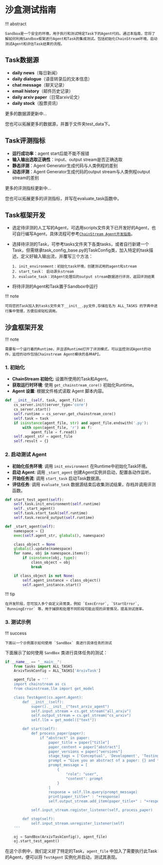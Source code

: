 # 沙盒测试指南

!!! abstract

    Sandbox是一个安全的环境，用于执行和测试特定Task下的Agent代码。通过本指南，您将了解如何利用Sandbox框架进行Agent和Task的集成测试。包括初始化ChainStream环境、启动测试Agent和评估Task结果的流程。

## Task数据源

- **daily news**（每日新闻）
- **daily dialogue**（语音转录后的文本信息）
- **chat message**（聊天记录）
- **email history**（邮件历史记录）
- **daily arxiv paper**（日常arxiv论文）
- **daily stock**（股票资讯）

更多的数据源更新中...

您也可以拓展更多的数据源，并置于文件夹test_data下。

## Task评测指标

  - **运行成功率**：agent start后能不能不报错
 - **输入输出选取正确性**：input、output stream是否正确选取
 - **静态评测**：Agent Generator生成代码与人类例程的差别
 - **动态评测**：Agent Generator生成代码的output stream与人类例程output stream的差别

更多的评测指标更新中...

您也可以拓展更多的评测指标，并写在evaluate_task函数中。

## Task框架开发

- 选定待评测的人工写的Agent，可选用scripts文件夹下已开发好的Agent，也可自行编写Agent，具体流程可参考[`ChainStream Agent开发指南`](http://127.0.0.1:8000/ChainStream/zh/AgentDevelopmentGuide/AGENT_DEVELOPMENT_OVERVIEW/)。

- 选择待评测的Task，可参考tasks文件夹下各类tasks，或者自行新建一个Task，但需继承task_config_base.py的TaskConfig类，加入特定的task描述，定义好输入输出流，并覆写三个方法：
  
  ```
  1. init_environment：初始化task环境，创建测试用的agent和stream
  2. start_task： 启动源头stream
  3. evaluate_task：对Agent处理后的output stream数据进行评测，返回评测结果
  ```

+ 将待评测的Agent和Task置于Sandbox中运行

!!! note

    可将您的Task加入到tasks文件夹下__init__.py文件,存储在名为 ALL_TASKS 的字典中进行集中管理，方便后续轻松调用。

## 沙盒框架开发

!!! note

    需要有一个运行着的Runtime，并且该Runtime打开了评测模式，可以监控测试Agent的动作，监控的动作包括Chainstream Agent模块的各种API。

### 1. 初始化

- **ChainStream 初始化**: 设置所使用的Task和Agent。
- **获取运行时环境**: 使用 `get_chainstream_core()` 初始化Runtime。
- **Agent 设置**: 根据文件格式读取 Agent 脚本内容。

```python
def __init__(self, task, agent_file):
    cs_server.init(server_type='core')
    cs_server.start()
    self.runtime = cs_server.get_chainstream_core()
    self.task = task
    if isinstance(agent_file, str) and agent_file.endswith('.py'):
        with open(agent_file, 'r') as f:
            agent_file = f.read()
    self.agent_str = agent_file
    self.result = {}
```

### 2. 启动测试 Agent

- **初始化任务环境**: 调用 `init_environment` 在Runtime中初始化Task环境。
- **启动 Agent**: 调用 `_start_agent` 创建Agent实例并启动，配置各动作监听。
- **开始任务流**: 调用 `start_task` 启动Task数据源。
- **评估任务**: 调用 `evaluate_task` 数据源结束后收集测试结果，存档并调用评测函数。

```python
def start_test_agent(self):
    self.task.init_environment(self.runtime)
    self._start_agent()
    self.task.start_task(self.runtime)
    self.task.record_output(self.runtime)
```

```python
def _start_agent(self):
    namespace = {}
    exec(self.agent_str, globals(), namespace)

    class_object = None
    globals().update(namespace)
    for name, obj in namespace.items():
        if isinstance(obj, type):
            class_object = obj
            break

    if class_object is not None:
        self.agent_instance = class_object()
        self.agent_instance.start()
```

!!! tip

    在开发阶段，您可加入多个自定义异常类，例如 `ExecError`, `StartError`, `RunningError` 等，用于捕获和处理不同阶段可能出现的异常情况，提高测试效率。

### 3. 测试示例

!!! success

    下面以一个示例展示如何使用 `SandBox` 类进行具体任务的测试

下面展示了如何使用 `SandBox` 类进行具体任务的测试：

```python
if __name__ == "__main__":
    from tasks import ALL_TASKS
    ArxivTaskConfig = ALL_TASKS['ArxivTask']

    agent_file = '''
    import chainstream as cs
    from chainstream.llm import get_model

    class TestAgent(cs.agent.Agent):
        def __init__(self):
            super().__init__("test_arxiv_agent")
            self.input_stream = cs.get_stream("all_arxiv")
            self.output_stream = cs.get_stream("cs_arxiv")
            self.llm = get_model(["text"])

        def start(self):
            def process_paper(paper):
                if "abstract" in paper:
                    paper_title = paper["title"]
                    paper_content = paper["abstract"]
                    paper_versions = paper["versions"]
                    stage_tags = ['Conceptual', 'Development', 'Testing', 'Deployment', 'Maintenance','Other']
                    prompt = "Give you an abstract of a paper: {} and the version of this paper:{}. What tag would you like to add to this paper? Choose from the following: {}".format(paper_content,paper_versions, ', '.join(stage_tags))
                    prompt_message = [
                        {
                            "role": "user",
                            "content": prompt
                        }
                    ]
                    response = self.llm.query(prompt_message)
                    print(paper_title+" : "+response)
                    self.output_stream.add_item(paper_title+" : "+response)

            self.input_stream.register_listener(self, process_paper)

        def stop(self):
            self.input_stream.unregister_listener(self)
    '''

    oj = SandBox(ArxivTaskConfig(), agent_file)
    oj.start_test_agent()
```

在这个示例中，我们定义好了特定的Task，`agent_file` 中加入了需要执行此Task的Agent，便可以将 `TestAgent` 实例化并启动，测试其表现。
